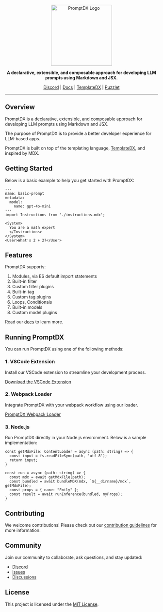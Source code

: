 <p align="center">
  <a href="https://github.com/puzzlet-ai">
    <img src="https://www.puzzlet.ai/images/logo.svg" alt="PromptDX Logo" width="200"/>
  </a>
</p>

<p align="center">
  <strong>A declarative, extensible, and composable approach for developing LLM prompts using Markdown and JSX.</strong>
</p>

<p align="center">
  <a href="https://discord.gg/P2NeMDtXar">Discord</a> |
  <a href="https://promptdx.puzzlet.ai">Docs</a> |
  <a href="https://github.com/puzzlet-ai/templatedx">TemplateDX</a> |
  <a href="https://puzzlet.ai">Puzzlet</a>
</p>

---

## Overview

PromptDX is a declarative, extensible, and composable approach for developing LLM prompts using Markdown and JSX.

The purpose of PromptDX is to provide a better developer experience for LLM-based apps.

PromptDX is built on top of the templating language, [TemplateDX](https://github.com/puzzlet-ai/templatedx), and inspired by MDX.

## Getting Started

Below is a basic example to help you get started with PromptDX:

```mdx example.prompt.mdx
---
name: basic-prompt
metadata:
  model:
    name: gpt-4o-mini
---
import Instructions from './instructions.mdx';

<System>
  You are a math expert
  </Instructions>
</System>
<User>What's 2 + 2?</User>
```

## Features

PromptDX supports:

1. Modules, via ES default import statements
2. Built-in filter
3. Custom filter plugins
4. Built-in tag
5. Custom tag plugins
6. Loops, Conditionals
7. Built-in models
8. Custom model plugins

Read our [docs](https://www.promptdx.puzzlet.ai) to learn more.

## Running PromptDX

You can run PromptDX using one of the following methods:

### 1. VSCode Extension

Install our VSCode extension to streamline your development process.

[Download the VSCode Extension](https://marketplace.visualstudio.com/items?itemName=puzzlet.promptdx)

### 2. Webpack Loader

Integrate PromptDX with your webpack workflow using our loader.

[PromptDX Webpack Loader](https://github.com/puzzlet-ai/promptdx-loader)

### 3. Node.js

Run PromptDX directly in your Node.js environment. Below is a sample implementation:

```tsx node
const getMdxFile: ContentLoader = async (path: string) => {
  const input = fs.readFileSync(path, 'utf-8');
  return input;
}

const run = async (path: string) => {
  const mdx = await getMdxFile(path);
  const bundled = await bundleMDX(mdx, `${__dirname}/mdx`, getMdxFile);
  const props = { name: "Emily" };
  const result = await runInference(bundled, myProps);
}
```

## Contributing

We welcome contributions! Please check out our [contribution guidelines](https://github.com/puzzlet-ai/promptdx/blob/main/CONTRIBUTING.md) for more information.

## Community

Join our community to collaborate, ask questions, and stay updated:

- [Discord](https://discord.gg/P2NeMDtXar)
- [Issues](https://github.com/puzzlet-ai/promptdx/issues)
- [Discussions](https://github.com/puzzlet-ai/promptdx/discussions)

## License

This project is licensed under the [MIT License](https://github.com/puzzlet-ai/promptdx/blob/main/LICENSE).
